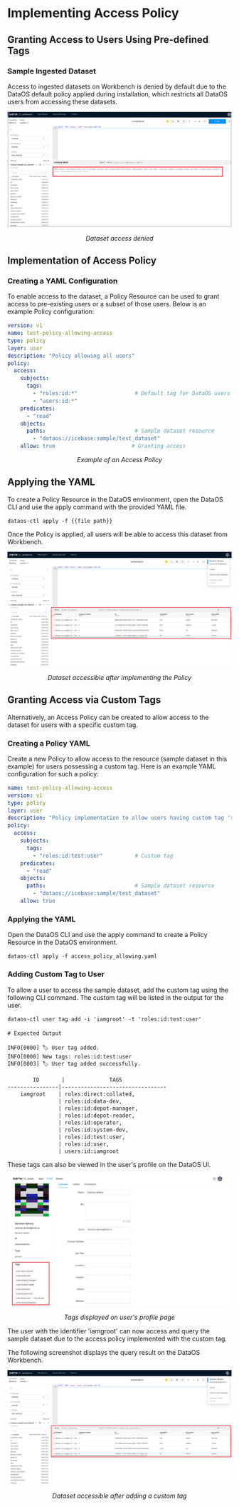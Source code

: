 # Implementing Access Policy

## Granting Access to Users Using Pre-defined Tags

### **Sample Ingested Dataset**

Access to ingested datasets on Workbench is denied by default due to the DataOS default policy applied during installation, which restricts all DataOS users from accessing these datasets.

![Sample inaccessible dataset](./implementing_access_policy/access_denied.png)
<center><i>Dataset access denied</i></center>

## Implementation of Access Policy

### **Creating a YAML Configuration**

To enable access to the dataset, a Policy Resource can be used to grant access to pre-existing users or a subset of those users. Below is an example Policy configuration:

```yaml
version: v1
name: test-policy-allowing-access
type: policy
layer: user
description: "Policy allowing all users"
policy:
  access:
    subjects:
      tags:
        - "roles:id:*"                  # Default tag for DataOS users
        - "users:id:*" 
    predicates:
      - "read"
    objects:
      paths:                            # Sample dataset resource
        - "dataos://icebase:sample/test_dataset"
    allow: true                        # Granting access
```
<center><i>Example of an Access Policy</i></center>

## Applying the YAML

To create a Policy Resource in the DataOS environment, open the DataOS CLI and use the apply command with the provided YAML file.

```shell
dataos-ctl apply -f {{file path}}
```

Once the Policy is applied, all users will be able to access this dataset from Workbench.

![Access allowed](./implementing_access_policy/allow_access.png)
<center><i>Dataset accessible after implementing the Policy</i></center>

## Granting Access via Custom Tags

Alternatively, an Access Policy can be created to allow access to the dataset for users with a specific custom tag.

### **Creating a Policy YAML**

Create a new Policy to allow access to the resource (sample dataset in this example) for users possessing a custom tag. Here is an example YAML configuration for such a policy:

```yaml
name: test-policy-allowing-access
version: v1
type: policy
layer: user
description: "Policy implementation to allow users having custom tag 'roles:id:test:user'"
policy:
  access:
    subjects:
      tags:
        - "roles:id:test:user"          # Custom tag
    predicates:
      - "read"
    objects:
      paths:                            # Sample dataset resource
        - "dataos://icebase:sample/test_dataset"
    allow: true
```

### **Applying the YAML**

Open the DataOS CLI and use the apply command to create a Policy Resource in the DataOS environment.

```shell
dataos-ctl apply -f access_policy_allowing.yaml
```

### **Adding Custom Tag to User**

To allow a user to access the sample dataset, add the custom tag using the following CLI command. The custom tag will be listed in the output for the user.

```shell
dataos-ctl user tag add -i 'iamgroot' -t 'roles:id:test:user'

# Expected Output

INFO[0000] 🏷 User tag added.                            
INFO[0000] New tags: roles:id:test:user                 
INFO[0003] 🏷 User tag added successfully.               

        ID       |              TAGS               
----------------|---------------------------------
    iamgroot    | roles:direct:collated,          
                | roles:id:data-dev,              
                | roles:id:depot-manager,         
                | roles:id:depot-reader,          
                | roles:id:operator,              
                | roles:id:system-dev,            
                | roles:id:test:user,             
                | roles:id:user,                  
                | users:id:iamgroot
```

These tags can also be viewed in the user's profile on the DataOS UI.

![Tags on user’s profile page](./implementing_access_policy/ui_new_tag.png)

<center><i>Tags displayed on user's profile page</i></center>

The user with the identifier 'iamgroot' can now access and query the sample dataset due to the access policy implemented with the custom tag.

The following screenshot displays the query result on the DataOS Workbench.

![Access allowed](./implementing_access_policy/allow_access.png)

<center><i>Dataset accessible after adding a custom tag</i></center>